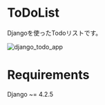 # ToDoList
Djangoを使ったTodoリストです。

![django_todo_app](https://github.com/Tayuchi/ToDoList/assets/107281831/f3c76abb-e55e-4a73-aa0e-75ca2485d887)

# Requirements
Django ~= 4.2.5


